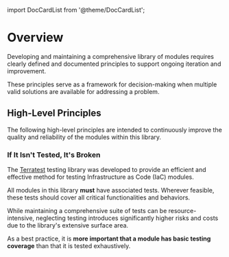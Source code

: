 import DocCardList from '@theme/DocCardList';

# Overview

Developing and maintaining a comprehensive library of modules requires clearly defined and documented principles to support ongoing iteration and improvement.

These principles serve as a framework for decision-making when multiple valid solutions are available for addressing a problem.

## High-Level Principles

The following high-level principles are intended to continuously improve the quality and reliability of the modules within this library.

### If It Isn't Tested, It's Broken

The [Terratest](https://github.com/gruntwork-io/terratest) testing library was developed to provide an efficient and effective method for testing Infrastructure as Code (IaC) modules.  

All modules in this library **must** have associated tests. Wherever feasible, these tests should cover all critical functionalities and behaviors.  

While maintaining a comprehensive suite of tests can be resource-intensive, neglecting testing introduces significantly higher risks and costs due to the library's extensive surface area.  

As a best practice, it is **more important that a module has basic testing coverage** than that it is tested exhaustively.

<DocCardList />
